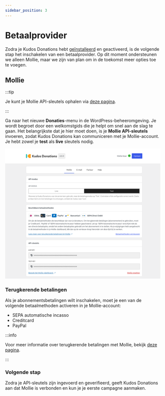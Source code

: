 ```yaml
---
sidebar_position: 3
---
```


# Betaalprovider

Zodra je Kudos Donations hebt [geïnstalleerd](./install.md) en geactiveerd, is de volgende stap het inschakelen van een betaalprovider. Op dit moment ondersteunen we alleen Mollie, maar we zijn van plan om in de toekomst meer opties toe te voegen.

## Mollie

:::tip

Je kunt je Mollie API-sleutels ophalen via [deze pagina](https://mollie.com/dashboard/developers/api-keys).

:::

Ga naar het nieuwe **Donaties**-menu in de WordPress-beheeromgeving. Je wordt begroet door een welkomstgids die je helpt om snel aan de slag te gaan. Het belangrijkste dat je hier moet doen, is je **Mollie API-sleutels** invoeren, zodat Kudos Donations kan communiceren met je Mollie-account. Je hebt zowel je **test** als **live** sleutels nodig.

![Mollie Instellingen Tab](../../../../../static/img/nl/mollie-tab-completed.png)

### Terugkerende betalingen
Als je abonnementsbetalingen wilt inschakelen, moet je een van de volgende betaalmethoden activeren in je Mollie-account:

- SEPA automatische incasso
- Creditcard
- PayPal

:::info

Voor meer informatie over terugkerende betalingen met Mollie, bekijk [deze pagina](https://help.mollie.com/hc/nl/articles/214072489-Hoe-gebruik-ik-Mollie-Recurring).

:::

### Volgende stap
Zodra je API-sleutels zijn ingevoerd en geverifieerd, geeft Kudos Donations aan dat Mollie is verbonden en kun je je eerste campagne aanmaken.
